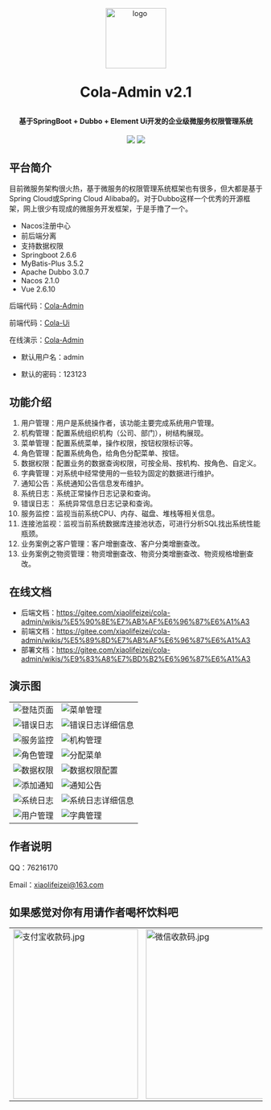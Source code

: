 <p align="center">
	<img alt="logo" width="120" height="120"  src="https://s2.loli.net/2022/07/01/hwrfbyMKxp7HjVi.png">
</p>
<h1 align="center" style="margin: 30px 0 30px; font-weight: bold;">Cola-Admin v2.1</h1>
<h4 align="center">基于SpringBoot + Dubbo + Element Ui开发的企业级微服务权限管理系统</h4>
<p align="center">
	<a href="https://gitee.com/xiaolifeizei/cola-admin"><img src="https://img.shields.io/badge/ColaAdmin-v2.1-green"></a>
	<a href="https://gitee.com/xiaolifeizei/cola-admin/blob/master/LICENSE"><img src="https://img.shields.io/badge/license-Apache%20License%202.0-green"></a>
</p>


## 平台简介

目前微服务架构很火热，基于微服务的权限管理系统框架也有很多，但大都是基于Spring Cloud或Spring Cloud Alibaba的。对于Dubbo这样一个优秀的开源框架，网上很少有现成的微服务开发框架，于是手撸了一个。

* Nacos注册中心
* 前后端分离
* 支持数据权限
* Springboot 2.6.6
* MyBatis-Plus 3.5.2
* Apache Dubbo 3.0.7
* Nacos 2.1.0
* Vue 2.6.10

后端代码：[Cola-Admin](https://gitee.com/xiaolifeizei/cola-admin)

前端代码：[Cola-Ui](https://gitee.com/xiaolifeizei/cola-ui)

在线演示：[Cola-Admin](http://www.cola-admin.vip)

- 默认用户名：admin

- 默认的密码：123123

## 功能介绍

1.  用户管理：用户是系统操作者，该功能主要完成系统用户管理。
2.  机构管理：配置系统组织机构（公司、部门），树结构展现。
3.  菜单管理：配置系统菜单，操作权限，按钮权限标识等。
4.  角色管理：配置系统角色，给角色分配菜单、按钮。
5.  数据权限：配置业务的数据查询权限，可按全局、按机构、按角色、自定义。
6.  字典管理：对系统中经常使用的一些较为固定的数据进行维护。
7.  通知公告：系统通知公告信息发布维护。
8.  系统日志：系统正常操作日志记录和查询。
9.  错误日志： 系统异常信息日志记录和查询。
10. 服务监控：监视当前系统CPU、内存、磁盘、堆栈等相关信息。
11. 连接池监视：监视当前系统数据库连接池状态，可进行分析SQL找出系统性能瓶颈。
12. 业务案例之客户管理：客户增删查改、客户分类增删查改。
13. 业务案例之物资管理：物资增删查改、物资分类增删查改、物资规格增删查改。

## 在线文档

- 后端文档：https://gitee.com/xiaolifeizei/cola-admin/wikis/%E5%90%8E%E7%AB%AF%E6%96%87%E6%A1%A3
- 前端文档：https://gitee.com/xiaolifeizei/cola-admin/wikis/%E5%89%8D%E7%AB%AF%E6%96%87%E6%A1%A3
- 部署文档：https://gitee.com/xiaolifeizei/cola-admin/wikis/%E9%83%A8%E7%BD%B2%E6%96%87%E6%A1%A3

## 演示图

<table>
    <tr>
        <td><img alt="登陆页面" src="https://s1.328888.xyz/2022/07/19/l3xwJ.png"/></td>
        <td><img alt="菜单管理" src="https://s1.328888.xyz/2022/07/19/l3f57.png"/></td>
    </tr>
    <tr>
        <td><img alt="错误日志" src="https://s1.328888.xyz/2022/07/19/l3PFm.png"/></td>
        <td><img alt="错误日志详细信息" src="https://s1.328888.xyz/2022/07/19/l3UEE.png"/></td>
    </tr>
    <tr>
        <td><img alt="服务监控" src="https://s1.328888.xyz/2022/07/19/lBDRX.png"/></td>
        <td><img alt="机构管理" src="https://s1.328888.xyz/2022/07/19/lBjsj.png"/></td>
    </tr>
    <tr>
        <td><img alt="角色管理" src="https://s1.328888.xyz/2022/07/19/l3tAi.png"/></td>
        <td><img alt="分配菜单" src="https://s1.328888.xyz/2022/07/19/l3z6g.png"/></td>
    </tr>
    <tr>
        <td><img alt="数据权限" src="https://s1.328888.xyz/2022/07/19/l37Vh.png"/></td>
        <td><img alt="数据权限配置" src="https://s1.328888.xyz/2022/07/19/l3QHn.png"/></td>
    </tr>
    <tr>
        <td><img alt="添加通知" src="https://s1.328888.xyz/2022/07/19/l3eFs.png"/></td>
        <td><img alt="通知公告" src="https://s1.328888.xyz/2022/07/19/l3r90.png"/></td>
    </tr>
    <tr>
        <td><img alt="系统日志" src="https://s1.328888.xyz/2022/07/19/l3qEo.png"/></td>
        <td><img alt="系统日志详细信息" src="https://s1.328888.xyz/2022/07/19/l3XGF.png"/></td>
    </tr>
    <tr>
        <td><img alt="用户管理" src="https://s1.328888.xyz/2022/07/19/lBasg.png"/></td>
        <td><img alt="字典管理" src="https://s1.328888.xyz/2022/07/19/l3Y8S.png"/></td>
    </tr>
</table>

## 作者说明

QQ：76216170

Email：xiaolifeizei@163.com


## 如果感觉对你有用请作者喝杯饮料吧

<table>
    <tr>
        <td>
	<img src="https://s1.328888.xyz/2022/07/19/lBoLp.md.jpg" alt="支付宝收款码.jpg" style="width: 248; height: 337" />
	</td>
	<td>
	<img src="https://s1.328888.xyz/2022/07/19/l3Hzp.md.jpg" alt="微信收款码.jpg" style="width: 248; height: 337" />
	</td>
    </tr>
</table>


